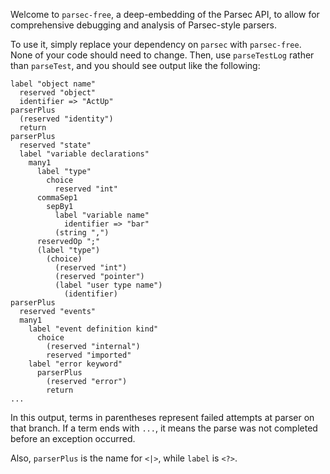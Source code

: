 Welcome to `parsec-free`, a deep-embedding of the Parsec API, to allow for
comprehensive debugging and analysis of Parsec-style parsers.

To use it, simply replace your dependency on `parsec` with `parsec-free`.
None of your code should need to change.  Then, use `parseTestLog` rather than
`parseTest`, and you should see output like the following:

```
label "object name"
  reserved "object"
  identifier => "ActUp"
parserPlus
  (reserved "identity")
  return
parserPlus
  reserved "state"
  label "variable declarations"
    many1
      label "type"
        choice
          reserved "int"
      commaSep1
        sepBy1
          label "variable name"
            identifier => "bar"
          (string ",")
      reservedOp ";"
      (label "type")
        (choice)
          (reserved "int")
          (reserved "pointer")
          (label "user type name")
            (identifier)
parserPlus
  reserved "events"
  many1
    label "event definition kind"
      choice
        (reserved "internal")
        reserved "imported"
    label "error keyword"
      parserPlus
        (reserved "error")
        return
...
```

In this output, terms in parentheses represent failed attempts at parser on
that branch. If a term ends with `...`, it means the parse was not completed
before an exception occurred.

Also, `parserPlus` is the name for `<|>`, while `label` is `<?>`.
